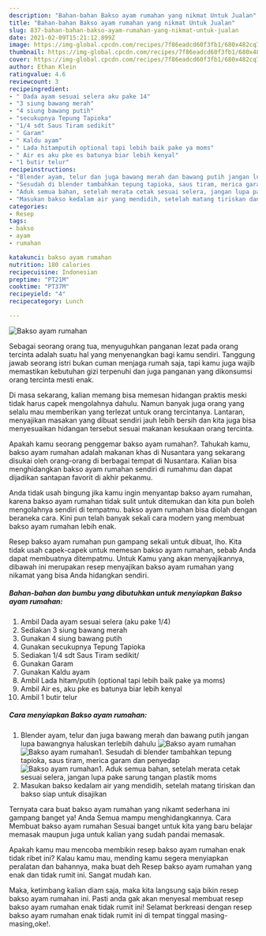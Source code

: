 ```yaml
---
description: "Bahan-bahan Bakso ayam rumahan yang nikmat Untuk Jualan"
title: "Bahan-bahan Bakso ayam rumahan yang nikmat Untuk Jualan"
slug: 837-bahan-bahan-bakso-ayam-rumahan-yang-nikmat-untuk-jualan
date: 2021-02-09T15:21:12.899Z
image: https://img-global.cpcdn.com/recipes/7f86eadcd60f3fb1/680x482cq70/bakso-ayam-rumahan-foto-resep-utama.jpg
thumbnail: https://img-global.cpcdn.com/recipes/7f86eadcd60f3fb1/680x482cq70/bakso-ayam-rumahan-foto-resep-utama.jpg
cover: https://img-global.cpcdn.com/recipes/7f86eadcd60f3fb1/680x482cq70/bakso-ayam-rumahan-foto-resep-utama.jpg
author: Ethan Klein
ratingvalue: 4.6
reviewcount: 3
recipeingredient:
- " Dada ayam sesuai selera aku pake 14"
- "3 siung bawang merah"
- "4 siung bawang putih"
- "secukupnya Tepung Tapioka"
- "1/4 sdt Saus Tiram sedikit"
- " Garam"
- " Kaldu ayam"
- " Lada hitamputih optional tapi lebih baik pake ya moms"
- " Air es aku pke es batunya biar lebih kenyal"
- "1 butir telur"
recipeinstructions:
- "Blender ayam, telur dan juga bawang merah dan bawang putih jangan lupa bawangnya haluskan terlebih dahulu"
- "Sesudah di blender tambahkan tepung tapioka, saus tiram, merica garam dan penyedap"
- "Aduk semua bahan, setelah merata cetak sesuai selera, jangan lupa pake sarung tangan plastik moms"
- "Masukan bakso kedalam air yang mendidih, setelah matang tiriskan dan bakso siap untuk disajikan"
categories:
- Resep
tags:
- bakso
- ayam
- rumahan

katakunci: bakso ayam rumahan 
nutrition: 180 calories
recipecuisine: Indonesian
preptime: "PT21M"
cooktime: "PT37M"
recipeyield: "4"
recipecategory: Lunch

---
```



![Bakso ayam rumahan](https://img-global.cpcdn.com/recipes/7f86eadcd60f3fb1/680x482cq70/bakso-ayam-rumahan-foto-resep-utama.jpg)

Sebagai seorang orang tua, menyuguhkan panganan lezat pada orang tercinta adalah suatu hal yang menyenangkan bagi kamu sendiri. Tanggung jawab seorang istri bukan cuman menjaga rumah saja, tapi kamu juga wajib memastikan kebutuhan gizi terpenuhi dan juga panganan yang dikonsumsi orang tercinta mesti enak.

Di masa  sekarang, kalian memang bisa memesan hidangan praktis meski tidak harus capek mengolahnya dahulu. Namun banyak juga orang yang selalu mau memberikan yang terlezat untuk orang tercintanya. Lantaran, menyajikan masakan yang dibuat sendiri jauh lebih bersih dan kita juga bisa menyesuaikan hidangan tersebut sesuai makanan kesukaan orang tercinta. 



Apakah kamu seorang penggemar bakso ayam rumahan?. Tahukah kamu, bakso ayam rumahan adalah makanan khas di Nusantara yang sekarang disukai oleh orang-orang di berbagai tempat di Nusantara. Kalian bisa menghidangkan bakso ayam rumahan sendiri di rumahmu dan dapat dijadikan santapan favorit di akhir pekanmu.

Anda tidak usah bingung jika kamu ingin menyantap bakso ayam rumahan, karena bakso ayam rumahan tidak sulit untuk ditemukan dan kita pun boleh mengolahnya sendiri di tempatmu. bakso ayam rumahan bisa diolah dengan beraneka cara. Kini pun telah banyak sekali cara modern yang membuat bakso ayam rumahan lebih enak.

Resep bakso ayam rumahan pun gampang sekali untuk dibuat, lho. Kita tidak usah capek-capek untuk memesan bakso ayam rumahan, sebab Anda dapat membuatnya ditempatmu. Untuk Kamu yang akan menyajikannya, dibawah ini merupakan resep menyajikan bakso ayam rumahan yang nikamat yang bisa Anda hidangkan sendiri.

<!--inarticleads1-->

##### Bahan-bahan dan bumbu yang dibutuhkan untuk menyiapkan Bakso ayam rumahan:

1. Ambil  Dada ayam sesuai selera (aku pake 1/4)
1. Sediakan 3 siung bawang merah
1. Gunakan 4 siung bawang putih
1. Gunakan secukupnya Tepung Tapioka
1. Sediakan 1/4 sdt Saus Tiram sedikit/
1. Gunakan  Garam
1. Gunakan  Kaldu ayam
1. Ambil  Lada hitam/putih (optional tapi lebih baik pake ya moms)
1. Ambil  Air es, aku pke es batunya biar lebih kenyal
1. Ambil 1 butir telur




<!--inarticleads2-->

##### Cara menyiapkan Bakso ayam rumahan:

1. Blender ayam, telur dan juga bawang merah dan bawang putih jangan lupa bawangnya haluskan terlebih dahulu
<img src="https://img-global.cpcdn.com/steps/9b74f3e6dc9e068f/160x128cq70/bakso-ayam-rumahan-langkah-memasak-1-foto.jpg" alt="Bakso ayam rumahan"><img src="https://img-global.cpcdn.com/steps/4942145f880f3f15/160x128cq70/bakso-ayam-rumahan-langkah-memasak-1-foto.jpg" alt="Bakso ayam rumahan">1. Sesudah di blender tambahkan tepung tapioka, saus tiram, merica garam dan penyedap
<img src="https://img-global.cpcdn.com/steps/438938f9c2fd41c3/160x128cq70/bakso-ayam-rumahan-langkah-memasak-2-foto.jpg" alt="Bakso ayam rumahan">1. Aduk semua bahan, setelah merata cetak sesuai selera, jangan lupa pake sarung tangan plastik moms
1. Masukan bakso kedalam air yang mendidih, setelah matang tiriskan dan bakso siap untuk disajikan




Ternyata cara buat bakso ayam rumahan yang nikamt sederhana ini gampang banget ya! Anda Semua mampu menghidangkannya. Cara Membuat bakso ayam rumahan Sesuai banget untuk kita yang baru belajar memasak maupun juga untuk kalian yang sudah pandai memasak.

Apakah kamu mau mencoba membikin resep bakso ayam rumahan enak tidak ribet ini? Kalau kamu mau, mending kamu segera menyiapkan peralatan dan bahannya, maka buat deh Resep bakso ayam rumahan yang enak dan tidak rumit ini. Sangat mudah kan. 

Maka, ketimbang kalian diam saja, maka kita langsung saja bikin resep bakso ayam rumahan ini. Pasti anda gak akan menyesal membuat resep bakso ayam rumahan enak tidak rumit ini! Selamat berkreasi dengan resep bakso ayam rumahan enak tidak rumit ini di tempat tinggal masing-masing,oke!.

